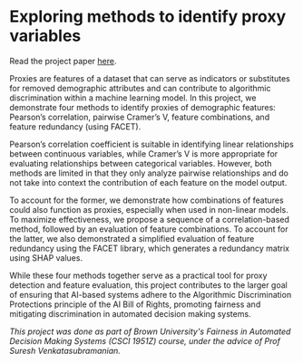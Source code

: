 # Exploring methods to identify proxy variables
Read the project paper [here](Final_Project_Report.pdf).

Proxies are features of a dataset that can serve as indicators or substitutes for removed demographic attributes and can contribute to algorithmic discrimination within a machine learning model. In this project, we demonstrate four methods to identify proxies of demographic features: Pearson’s correlation, pairwise Cramer’s V, feature combinations, and feature redundancy (using FACET).

Pearson’s correlation coefficient is suitable in identifying linear relationships between continuous variables, while Cramer’s V is more appropriate for evaluating relationships between categorical variables. However, both methods are limited in that they only analyze pairwise relationships and do not take into context the contribution of each feature on the model output.

To account for the former, we demonstrate how combinations of features could also function as proxies, especially when used in non-linear models. To maximize effectiveness, we propose a sequence of a correlation-based method, followed by an evaluation of feature combinations. To account for the latter, we also demonstrated a simplified evaluation of feature redundancy using the FACET library, which generates a redundancy matrix using SHAP values.

While these four methods together serve as a practical tool for proxy detection and feature evaluation, this project contributes to the larger goal of ensuring that AI-based systems adhere to the Algorithmic Discrimination Protections principle of the AI Bill of Rights, promoting fairness and mitigating discrimination in automated decision making systems.

_This project was done as part of Brown University's Fairness in Automated Decision Making Systems (CSCI 1951Z) course, under the advice of Prof Suresh Venkatasubramanian._
